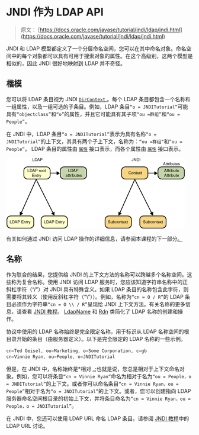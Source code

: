 # JNDI 作为 LDAP API

> 原文： [https://docs.oracle.com/javase/tutorial/jndi/ldap/jndi.html](https://docs.oracle.com/javase/tutorial/jndi/ldap/jndi.html)

JNDI 和 LDAP 模型都定义了一个分层命名空间，您可以在其中命名对象。命名空间中的每个对象都可以具有可用于搜索对象的属性。在这个高级别，这两个模型是相似的，因此 JNDI 很好地映射到 LDAP 并不奇怪。

## 楷模

您可以将 LDAP 条目视为 JNDI [`DirContext` ](https://docs.oracle.com/javase/8/docs/api/javax/naming/directory/DirContext.html)。每个 LDAP 条目都包含一个名称和一组属性，以及一组可选的子条目。例如，LDAP 条目`“o = JNDITutorial”`可能具有`“objectclass”`和`“o”`的属性，并且它可能具有其子项`“ou =群组”`和`“ou = People”`。

在 JNDI 中，LDAP 条目`“o = JNDITutorial”`表示为具有名称`“o = JNDITutorial”`的上下文，其具有两个子上下文，名称为：`“ou =群组“`和`”ou = People“`。 LDAP 条目的属性由 [`属性`](https://docs.oracle.com/javase/8/docs/api/javax/naming/directory/Attributes.html) 接口表示，而各个属性由 [`属性`](https://docs.oracle.com/javase/8/docs/api/javax/naming/directory/Attribute.html) 接口表示。

![A representation of LDAP and JNDI](img/293d0bf5482a248c7903ede6fe43f71f.jpg)

有关如何通过 JNDI 访问 LDAP 操作的详细信息，请参阅本课程的下一部分[。](operations.html)

## 名称

作为联合的结果，您提供给 JNDI 的上下文方法的名称可以跨越多个名称空间。这些称为复合名称。使用 JNDI 访问 LDAP 服务时，您应该知道字符串名称中的正斜杠字符（“/”）对 JNDI 具有特殊含义。如果 LDAP 条目的名称包含此字符，则需要将其转义（使用反斜杠字符（“\”））。例如，名称为`“cn = O / R”`的 LDAP 条目必须作为字符串`“cn = O \\ / R”`呈现给 JNDI 上下文方法。有关名称的更多信息，请查看 [JNDI 教程](https://docs.oracle.com/javase/jndi/tutorial/beyond/names/index.html)。 [LdapName](https://docs.oracle.com/javase/8/docs/api/javax/naming/ldap/LdapName.html) 和 [Rdn](https://docs.oracle.com/javase/8/docs/api/javax/naming/ldap/Rdn.html) 类简化了 LDAP 名称的创建和操作。

协议中使用的 LDAP 名称始终是完全限定名称，用于标识从 LDAP 名称空间的根目录开始的条目（由服务器定义）。以下是完全限定的 LDAP 名称的一些示例。

```java
cn=Ted Geisel, ou=Marketing, o=Some Corporation, c=gb
cn=Vinnie Ryan, ou=People, o=JNDITutorial

```

但是，在 JNDI 中，名称始终是*相对 _;也就是说，您总是相对于上下文命名对象。例如，您可以将条目`“cn = Vinnie Ryan”`命名为相对于名为`“ou = People，o = JNDITutorial”`的上下文。或者你可以命名条目`“cn = Vinnie Ryan，ou = People”`相对于名为`“o = JNDITutorial”`的上下文。或者，您可以创建指向 LDAP 服务器命名空间根目录的初始上下文，并将条目命名为`“cn = Vinnie Ryan，ou = People，o = JNDITutorial”`。

在 JNDI 中，您还可以使用 LDAP URL 命名 LDAP 条目。请参阅 [JNDI 教程](https://docs.oracle.com/javase/jndi/tutorial/ldap/misc/url.html)中的 LDAP URL 讨论。